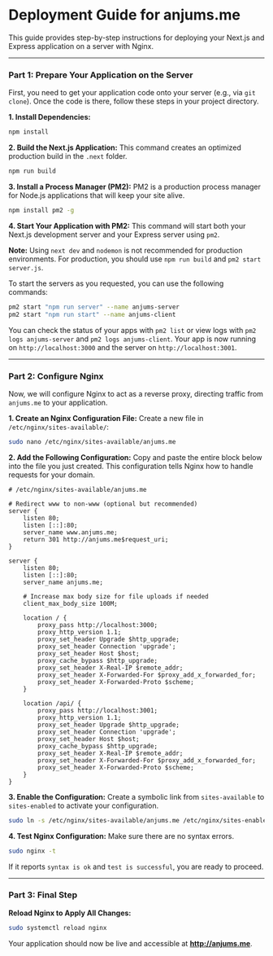 # Deployment Guide for anjums.me

This guide provides step-by-step instructions for deploying your Next.js and Express application on a server with Nginx.

---

### Part 1: Prepare Your Application on the Server

First, you need to get your application code onto your server (e.g., via `git clone`). Once the code is there, follow these steps in your project directory.

**1. Install Dependencies:**
```bash
npm install
```

**2. Build the Next.js Application:**
This command creates an optimized production build in the `.next` folder.
```bash
npm run build
```

**3. Install a Process Manager (PM2):**
PM2 is a production process manager for Node.js applications that will keep your site alive.
```bash
npm install pm2 -g
```

**4. Start Your Application with PM2:**
This command will start both your Next.js development server and your Express server using `pm2`.

**Note:** Using `next dev` and `nodemon` is not recommended for production environments. For production, you should use `npm run build` and `pm2 start server.js`.

To start the servers as you requested, you can use the following commands:

```bash
pm2 start "npm run server" --name anjums-server
pm2 start "npm run start" --name anjums-client
```

You can check the status of your apps with `pm2 list` or view logs with `pm2 logs anjums-server` and `pm2 logs anjums-client`. Your app is now running on `http://localhost:3000` and the server on `http://localhost:3001`.

---

### Part 2: Configure Nginx

Now, we will configure Nginx to act as a reverse proxy, directing traffic from `anjums.me` to your application.

**1. Create an Nginx Configuration File:**
Create a new file in `/etc/nginx/sites-available/`:
```bash
sudo nano /etc/nginx/sites-available/anjums.me
```

**2. Add the Following Configuration:**
Copy and paste the entire block below into the file you just created. This configuration tells Nginx how to handle requests for your domain.

```nginx
# /etc/nginx/sites-available/anjums.me

# Redirect www to non-www (optional but recommended)
server {
    listen 80;
    listen [::]:80;
    server_name www.anjums.me;
    return 301 http://anjums.me$request_uri;
}

server {
    listen 80;
    listen [::]:80;
    server_name anjums.me;

    # Increase max body size for file uploads if needed
    client_max_body_size 100M;

    location / {
        proxy_pass http://localhost:3000;
        proxy_http_version 1.1;
        proxy_set_header Upgrade $http_upgrade;
        proxy_set_header Connection 'upgrade';
        proxy_set_header Host $host;
        proxy_cache_bypass $http_upgrade;
        proxy_set_header X-Real-IP $remote_addr;
        proxy_set_header X-Forwarded-For $proxy_add_x_forwarded_for;
        proxy_set_header X-Forwarded-Proto $scheme;
    }
    
    location /api/ {
        proxy_pass http://localhost:3001;
        proxy_http_version 1.1;
        proxy_set_header Upgrade $http_upgrade;
        proxy_set_header Connection 'upgrade';
        proxy_set_header Host $host;
        proxy_cache_bypass $http_upgrade;
        proxy_set_header X-Real-IP $remote_addr;
        proxy_set_header X-Forwarded-For $proxy_add_x_forwarded_for;
        proxy_set_header X-Forwarded-Proto $scheme;
    }
}
```

**3. Enable the Configuration:**
Create a symbolic link from `sites-available` to `sites-enabled` to activate your configuration.
```bash
sudo ln -s /etc/nginx/sites-available/anjums.me /etc/nginx/sites-enabled/
```

**4. Test Nginx Configuration:**
Make sure there are no syntax errors.
```bash
sudo nginx -t
```

If it reports `syntax is ok` and `test is successful`, you are ready to proceed.

---

### Part 3: Final Step

**Reload Nginx to Apply All Changes:**
```bash
sudo systemctl reload nginx
```

Your application should now be live and accessible at **http://anjums.me**.
